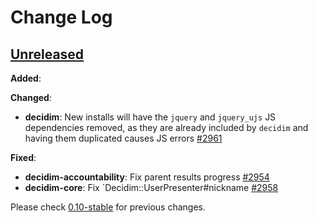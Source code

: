 # Change Log

## [Unreleased](https://github.com/decidim/decidim/tree/HEAD)

**Added**:

**Changed**:

- **decidim**: New installs will have the `jquery` and `jquery_ujs` JS dependencies removed, as they are already included by `decidim` and having them duplicated causes JS errors [\#2961](https://github.com/decidim/decidim/pull/2961)

**Fixed**:

- **decidim-accountability**: Fix parent results progress [\#2954](https://github.com/decidim/decidim/pull/2954)
- **decidim-core**: Fix `Decidim::UserPresenter#nickname [\#2958](https://github.com/decidim/decidim/pull/2958)

Please check [0.10-stable](https://github.com/decidim/decidim/blob/0.10-stable/CHANGELOG.md) for previous changes.